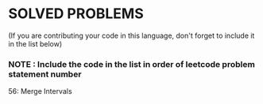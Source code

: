 # SOLVED PROBLEMS
(If you are contributing your code in this language, don't forget to include it in the list below)<br>
### NOTE : Include the code in the list in order of leetcode problem statement number

56: Merge Intervals
